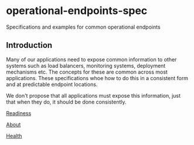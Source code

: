 operational-endpoints-spec
==========================

Specifications and examples for common operational endpoints

Introduction
------------

Many of our applications need to expose common information to other systems such as load balancers, monitoring systems, deployment mechanisms etc.  The concepts for these are common across most applications.  These specifications whoe how to do this in a consistent form and at predictable endpoint locations.


We don't propose that all applications must expose this information, just that when they do, it should be done consistently.

[Readiness](READY.md)

[About](ABOUT.md)

[Health](HEALTH.md)
